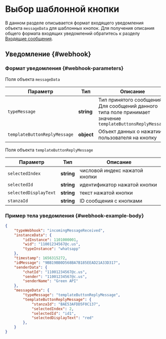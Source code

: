 # Выбор шаблонной кнопки

В данном разделе описывается формат входящего уведомления объекта `messageData` для шаблонных кнопок. Для получения описания общего формата входящих уведомлений обратитесь к разделу [Входящие сообщения](/../docs/api/receiving/notifications-format/). 

## Уведомление {#webhook}

### Формат уведомления {#webhook-parameters}

Поля объекта `messageData`

Параметр | Тип | Описание
----- | ----- | -----
`typeMessage` | **string** | Тип принятого сообщения. Для сообщений данного типа поле принимает значение `templateButtonsReplyMessage`
`templateButtonReplyMessage` | **object** | Объект данных о нажатии пользователя на кнопку

Поля объекта `templateButtonReplyMessage`

Параметр | Тип | Описание
----- | ----- | -----
`selectedIndex` | **string** | числовой индекс нажатой кнопки
`selectedId` | **string** | идентификатор нажатой кнопки
`selectedDisplayText` | **string** | текст нажатой кнопки
`stanzaId` | **string** | ID сообщения с кнопками

### Пример тела уведомления {#webhook-example-body}

```json
{
    "typeWebhook": "incomingMessageReceived",
    "instanceData": {
        "idInstance": 1101000001,
        "wid": "11001234567@c.us",
        "typeInstance": "whatsapp"
    },
    "timestamp": 1656315272,
    "idMessage": "9BB19BB0D568BA7B185EEAD21A33D317",
    "senderData": {
        "chatId": "11001234567@c.us",
        "sender": "11001234567@c.us",
        "senderName": "Green API"
    },
    "messageData": {
        "typeMessage": "templateButtonReplyMessage",
        "templateButtonReplyMessage": {
            "stanzaId": "BAE53AFDD5F0C137",
            "selectedIndex": 2,
            "selectedId": "id1",
            "selectedDisplayText": "red"
        },
    }
}
```
